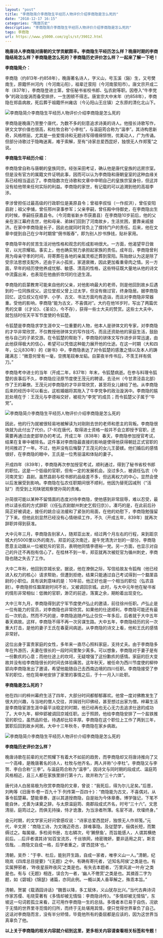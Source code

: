 ```yaml
---
layout: "post"
title: "李商隐简介李商隐生平经历人物评价介绍李商隐是怎么死的"
date: "2018-12-17 16:15"
categories: "隋唐历史"
description: "李商隐简介李商隐生平经历人物评价介绍李商隐是怎么死的"
tags: 李商隐
url: https://www.y5000.com/zgls/st/39012.html
---
```






**晚唐诗人李商隐对唐朝的文学贡献颇丰。李商隐生平经历怎么样？晚唐时期的李商隐结局怎么样？李商隐是怎么死的？李商隐历史评价怎么样？一起来了解一下吧！**

 **李商隐简介：**

李商隐（约813年-约858年），晚唐著名诗人，字义山，号玉溪（谿）生，又号樊南生，原籍怀州河内（今河南沁阳），祖辈迁荥阳（今河南荥阳市）。唐文宗开成二年（837年），李商隐登进士第，曾任秘书省校书郎、弘农尉等职。因卷入“牛李党争”的政治旋涡而备受排挤，一生困顿不得志。唐宣宗大中末年（约858年），李商隐在郑县病故，死后葬于祖籍怀州雍店（今沁阳山王庄镇）之东原的清化北山下。

![李商隐简介李商隐生平经历人物评价介绍李商隐是怎么死的](https://img.y5000.com/uploads/allimg/181219/193a1de9f0bc56dd5bb47e3eb64967b7.jpg)

李商隐是晚唐乃至整个唐代，为数不多的刻意追求诗美的诗人。他擅长诗歌写作，骈文文学价值也很高，和杜牧合称“小李杜”，与温庭筠合称为“温李”。其诗构思新奇，风格秾丽，尤其是一些爱情诗和无题诗写得缠绵悱恻，优美动人，广为传诵。但部分诗歌过于隐晦迷离，难于索解，至有“诗家总爱西昆好，独恨无人作郑笺”之说。

 **李商隐生平经历介绍：**

李商隐曾自称与唐朝的皇族同宗。经张采田考证，确认他是唐代皇族的远房宗室。但是没有官方的属籍文件证明此事，因而可以认为李商隐和唐朝皇室的这种血缘关系已经相当遥远了。李商隐数次在诗歌和文章中申明自己的皇族宗室身份，但这并没有给他带来任何实际的利益。李商隐的家世，有记载的可以追溯到他的高祖李涉。

李涉曾担任过最高级的行政职位是美原县令；曾祖李叔恒（一作叔洪），曾任安阳县尉；祖父李俌，曾任邢州录事参军；父亲李嗣，曾任殿中侍御史，在李商隐出生的时候，李嗣任获嘉县令。（今河南省新乡市获嘉县）在李商隐10岁前后，他的父亲在浙江幕府去世，他和母亲、弟妹们回到了河南故乡，生活贫困，要靠亲戚接济。在家中李商隐是长子，因此也就同时背负上了撑持门户的责任。后来，他在文章中提到自己在少年时期曾“佣书贩舂”，即为别人抄书挣钱，贴补家用。

李商隐早年的贫苦生活对他性格和观念的形成影响很大。一方面，他渴望早日做官，以光宗耀祖。事实上，他也确实努力承担起家族的责任。成年后，李商隐曾利用为母亲守孝的时间，将寄葬在各地的亲属灵柩迁葬到荥阳。陈贻焮认为这是除了受宗法思想支配外，还由于从小孤贫，家道衰微，因此更加看重骨肉之情。另一方面，早年的经历使他养成忧郁、敏感、清高的性格，这些特征既大量地从他的诗文中流露出来，也表现在他曲折坎坷的仕途生涯。

李商隐的启蒙教育可能来自他的父亲，对他影响最大的老师，则是他回到故乡后遇到的一位同族叔父。这位堂叔父曾上过太学，但没有做过官，终身隐居。据李商隐回忆，这位叔父在经学、小学、古文、书法方面均有造诣，而且对李商隐非常器重。受他的影响，李商隐“能为古文，不喜偶对”。大约在他16岁时，写出了两篇优秀的文章（《才论》、《圣论》，今不存），获得一些士大夫的赞赏。这些士大夫中，就包括时任天平军节度使的令狐楚。

令狐楚是李商隐求学生涯中又一位重要的人物，他本人是骈体文的专家，对李商隐的才华非常欣赏，不仅教授他骈体文的写作技巧，而且还资助他的家庭生活，鼓励他与自己的子弟交游。在令狐楚的帮助下，李商隐的骈体文写作进步非常迅速，由此他获得极大的信心，希望可以凭借这种能力展开他的仕途。在这一时期（大和四年，公元830年）的《谢书》中，李商隐表达了对令狐楚的感激之情以及本人的踌躇满志：“微意何曾有一毫，空携笔砚奉龙韬。自蒙夜半传书后，不羡王祥有佩刀。”

李商隐考中进士的当年（开成二年，837年）年末，令狐楚病逝。在参与料理令狐楚的丧事后不久，李商隐应泾原节度使王茂元的聘请，去泾州（今甘肃泾县北部）作了王的幕僚。王茂元对李商隐的才华非常欣赏，甚至将女儿嫁给了他。从李商隐后来的经历中可以看出，这桩婚姻将其拖入了牛李党争的政治漩涡中。李商隐的尴尬处境在于：王茂元与李德裕交好，被视为“李党”的成员；而令狐楚父子属于“牛党”。

![李商隐简介李商隐生平经历人物评价介绍李商隐是怎么死的](https://img.y5000.com/uploads/allimg/181219/f970664fe4ef4ccf27b0a816a4deca66.jpg)

因此，他的行为就被很轻易地被解读为对刚刚去世的老师和恩主的背叛。李商隐很快就为此付出了代价。[7-8]在唐代，取得进士资格一般并不会立即授予官职，还需要再通过由吏部举办的考试。开成三年（838年）春天，李商隐参加授官考试，结果在复审中被除名。这件事对李商隐最直接的影响是使得他获得朝廷正式官职的时间推迟了一年。不过，他并没有后悔娶了王茂元的女儿王晏媄。他们婚后的感情很好，在李商隐的眼中，王氏是一位秀丽温和体贴的妻子。

开成四年（839年），李商隐再次参加授官考试，顺利通过，得到了秘书省校书郎的职位。这是一个低级的官职，但有一定的发展机会。没过多久，被调任弘农（今河南灵宝）县尉。虽然县尉与校书郎的品级差不多，但远离权力的中心，显然会使以后发展受到影响。李商隐在弘农任职期间很不顺利，他因为替死囚减刑（“活狱”）而受到上司陕虢观察使孙简的责难。

孙简很可能以某种不留情面的态度对待李商隐，使他感到非常屈辱，难以忍受，最终以请长假的方式辞职（《任弘农尉献州刺史乞假归京》）。凑巧的是，在此前后孙简正好被调走，接任的姚合设法缓和了紧张的局面，在他的劝慰下，李商隐勉强留了下来。但他此刻显然已经没有心情继续工作，不久（开成五年，839年）就再次辞职并得到获准。

大中元年三月，李商隐告别家人，随郑亚出发，经过两个月左右的行程，来到距京城大约5000里以外的南方。郑亚的这次南迁，是牛党清洗计划的一部分。李商隐愿意主动跟从一位被贬斥的官员，表明他同情李德裕一党。另一方面，也显示对自己的升迁不再抱有信心了。在桂林不到一年，郑亚就再次被贬官为循州刺史，李商隐也随之失去了工作。

大中二年秋，他回到京城长安。据说，他在潦倒之际，写信给故友令狐绹（他已经进入权力的核心）请求帮助，但遭到拒绝，结果只能通过自己考试得到一个盩厔县尉的小职位。具有讽刺意味的是：10年前，他正好也是一个相当的职位（弘农县尉）。李商隐担任盩厔尉时间不长，又被调回京城。此时，与大中元年他在秘书省的情形非常相似：低微的官职，渺茫的前途，落寞之余，期盼着出现变化。

大中三年九月，李商隐得到武宁军节度使卢弘止的邀请，前往徐州任职。卢弘止是一位有能力的官员，对李商隐也非常欣赏。如果他的仕途顺利，李商隐可能还有最后一次机会。然而不巧的是，李商隐追随卢弘止仅仅一年多后，后者就于大中五年春天病故。这样，李商隐不得不再一次另谋生路。大中五年，李商隐经历的另一次重大打击，是他的妻子王氏在春夏间病逝。从李商隐的诗文上看，他和王氏的感情非常好。

这位出身于富贵家庭的女性，多年来一直尽心照料家庭，支持丈夫。由于李商隐多年在外游历，夫妻在很长的一段时间里聚少离多。可以想象，李商隐对于妻子是有一份歉疚的心意；而他仕途上的坎坷，无疑增强了这份歉疚的感情。家庭的巨大变故并没有给李商隐很长的时间去体验痛苦。这年秋天，被任命为西川节度使的柳仲郢向李商隐发出了邀请，希望他能随自己去西南边境的四川任职。李商隐接受了参军的职位，他在简单地安排了家里的事情之后，于十一月入川赴职。

 **李商隐是怎么死的？**

他在四川的梓州幕府生活了四年，大部分时间都郁郁寡欢。他曾一度对佛教发生了很大的兴趣，与当地的僧人交往，并捐钱刊印佛经，甚至想过出家为僧。梓幕生活是李商隐宦游生涯中最平淡稳定的时期，他已经再也无心无力去追求仕途的成功了。大中九年，柳仲郢被调回京城任职。出于照顾，他给李商隐安排了一个盐铁推官的职位，虽然品阶低，待遇却比较丰厚。李商隐在这个职位上工作了两到三年，罢职后回到故乡闲居。大中十三年秋冬，李商隐在家乡病故。

![李商隐简介李商隐生平经历人物评价介绍李商隐是怎么死的](https://img.y5000.com/uploads/allimg/181219/3e31834d6fe47daa1647642bddba6d64.jpg)

 **李商隐历史评价怎么样？**

晚唐诗歌在前辈的光芒照耀下有着大不如前的趋势，而李商隐却又将唐诗推向了又一个高峰，是晚唐著名的诗人，杜牧与他齐名，两人并称“小李杜”。李商隐又与李贺、李白合称“三李”。与温庭筠合称为“温李”，因诗文与同时期的段成式、温庭筠风格相近，且三人都在家族里排行第十六，故并称为“三十六体”。

唐代诗人白居易极为欣赏李商隐的文章，曾说：“我死后，得为尔儿足矣。”后晋，刘昫等《旧唐书·卷一百九十下·列传第一百四十》：“商隐能为古文，不喜偶对。从事令狐楚幕。楚能章奏，遂以其道授商隐，自是始为今体章奏。博学强记，下笔不能自休，尤善为诔奠之辞。与太原温庭筠、南郡段成式齐名，时号“三十六”。文思清丽，庭筠过之。而俱无持操，恃才诡激，为当涂者所薄。名宦不进，坎壈终身。”

金元时期，的文学家元好问曾感叹说：“诗家总爱西昆好，独恨无人作郑笺。”元代，辛文房：“商隐工诗，为文瑰迈奇古，辞难事隐。及従楚学，俪偶长短，而繁缛过之。每属缀，多检阅书册，左右鳞次，号‘獭祭鱼’。而旨能感人，人谓其横绝前后。...后评者谓其诗‘如百宝流苏，千丝铁网，绮密瑰妍，要非适用之具’。斯言信哉。...商隐文自成一格，后学者重之，谓‘西昆体’也。”

清朝，吴乔：“于李、杜后，能别开生路，自成一家者，唯李义山一人。”清朝，纪晓岚《四库总目提要》“《无题》之中，有确有寄托者，‘近知名阿侯’之类是也。有实属狎邪者，‘昨夜星辰昨夜风’之类是也。有失去本题者，‘万里风波一叶舟’之类是也。有与《无题》相连，误合为一者，‘幽人不倦赏’之类是也。其摘首二字为题，如《碧城》《锦瑟》诸篇，亦同此例。一概以美人香草解之，殊乖本旨。”

清朝，贺裳《载酒园诗话》“魏晋以降，多工赋体，义山犹存比兴。”当代古典诗词作家苏缨、毛晓雯著有《多情却被无情恼：李商隐诗传》。“多情却被无情恼”，东坡这一句词若孤立来看，正可用作李商隐一生的总括。多情者本已易于自伤，况欲于无情的世界里寻觅情的归所，而终于无处堪用其情，便只觉得世界辜负了自己。这话对李商隐而言，没有半分矫情，毕竟他所有的委屈都是应该的，因为这世界当真辜负了他。

 **以上关于李商隐的相关内容就介绍到这里，更多相关内容请查看相关标签和专题！**
